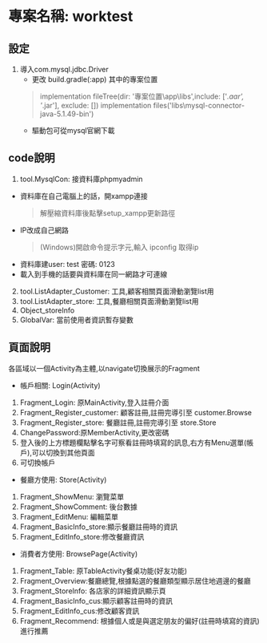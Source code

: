 # 專案名稱: worktest
## 設定 
1. 導入com.mysql.jdbc.Driver
   * 更改 build.gradle(:app) 其中的專案位置
   > implementation fileTree(dir: '專案位置\\app\\libs',include: ['*.aar', '*.jar'], exclude: [])
   > implementation files('libs\\mysql-connector-java-5.1.49-bin')
   * 驅動包可從mysql官網下載
## code說明    
1. tool.MysqlCon: 接資料庫phpmyadmin
  * 資料庫在自己電腦上的話，開xampp連接
    > 解壓縮資料庫後點擊setup_xampp更新路徑
  * IP改成自己網路
    > (Windows)開啟命令提示字元,輸入 ipconfig 取得ip
  * 資料庫建user: test  密碼: 0123
  * 載入到手機的話要與資料庫在同一網路才可連線
2. tool.ListAdapter_Customer: 工具,顧客相關頁面滑動瀏覽list用
3. tool.ListAdapter_store: 工具,餐廳相關頁面滑動瀏覽list用
4. Object_storeInfo
5. GlobalVar: 當前使用者資訊暫存變數

## 頁面說明
各區域以一個Activity為主體,以navigate切換展示的Fragment

- 帳戶相關: Login(Activity)
1. Fragment_Login: 原MainActivity,登入註冊介面
2. Fragment_Register_customer: 顧客註冊,註冊完導引至 customer.Browse
3. Fragment_Register_store: 餐廳註冊,註冊完導引至 store.Store
4. ChangePassword:原MemberActivity,更改密碼
5. 登入後的上方標題欄點擊名字可察看註冊時填寫的訊息,右方有Menu選單(帳戶),可以切換到其他頁面
6. 可切換帳戶

- 餐廳方使用: Store(Activity)
1. Fragment_ShowMenu: 瀏覽菜單
2. Fragment_ShowComment: 後台數據
3. Fragment_EditMenu: 編輯菜單 
4. Fragment_BasicInfo_store:顯示餐廳註冊時的資訊
5. Fragment_EditInfo_store:修改餐廳資訊


- 消費者方使用: BrowsePage(Activity)
1. Fragment_Table: 原TableActivity餐桌功能(好友功能)
2. Fragment_Overview:餐廳總覽,根據點選的餐廳類型顯示居住地週邊的餐廳
3. Fragment_StoreInfo: 各店家的詳細資訊顯示頁
4. Fragment_BasicInfo_cus:顯示顧客註冊時的資訊
5. Fragment_EditInfo_cus:修改顧客資訊
6. Fragment_Recommend: 根據個人或是與選定朋友的偏好(註冊時填寫的資訊)進行推薦



  
